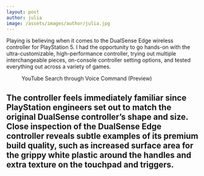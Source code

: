 ```yaml
---
layout: post
author: julia
image: /assets/images/author/julia.jpg
---
```


Playing is believing when it comes to the DualSense Edge wireless controller for PlayStation 5. I had the opportunity to go hands-on with the ultra-customizable, high-performance controller, trying out multiple interchangeable pieces, on-console controller setting options, and tested everything out across a variety of games.

<div class="mt-8">
      <figure><img
          src="https://i.insider.com/5fa56d2b1df1d50018219433?width=1200&format=jpeg"
          alt="">
        <figcaption class="text-xl mt-8 font-bold">YouTube Search through Voice Command (Preview)</figcaption>
      </figure>
      <h2 class="mt-2 mb-20">The controller feels immediately familiar since PlayStation engineers set out to match the original DualSense controller’s shape and size. Close inspection of the DualSense Edge controller reveals subtle examples of its premium build quality, such as increased surface area for the grippy white plastic around the handles and extra texture on the touchpad and triggers.</h2>
</div>